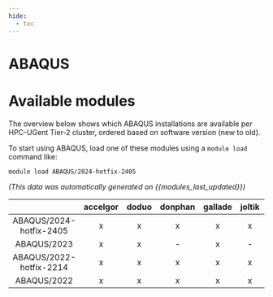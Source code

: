 ```yaml
---
hide:
  - toc
---
```


ABAQUS
======

# Available modules


The overview below shows which ABAQUS installations are available per HPC-UGent Tier-2 cluster, ordered based on software version (new to old).

To start using ABAQUS, load one of these modules using a `module load` command like:

```shell
module load ABAQUS/2024-hotfix-2405
```

*(This data was automatically generated on {{modules_last_updated}})*  

| |accelgor|doduo|donphan|gallade|joltik|litleo|shinx|
| :---: | :---: | :---: | :---: | :---: | :---: | :---: | :---: |
|ABAQUS/2024-hotfix-2405|x|x|x|x|x|x|x|
|ABAQUS/2023|x|x|-|x|-|x|x|
|ABAQUS/2022-hotfix-2214|x|x|x|x|x|x|x|
|ABAQUS/2022|x|x|x|x|x|x|x|
